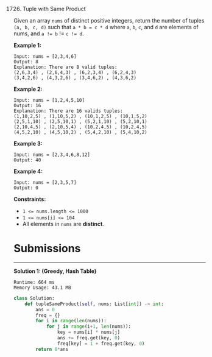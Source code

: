 1726. Tuple with Same Product

Given an array `nums` of distinct positive integers, return the number of tuples `(a, b, c, d)` such that `a * b = c * d` where `a`, `b`, `c`, and `d` are elements of nums, and `a != b` != `c != d`.

 

**Example 1:**
```
Input: nums = [2,3,4,6]
Output: 8
Explanation: There are 8 valid tuples:
(2,6,3,4) , (2,6,4,3) , (6,2,3,4) , (6,2,4,3)
(3,4,2,6) , (4,3,2,6) , (3,4,6,2) , (4,3,6,2)
```

**Example 2:**
```
Input: nums = [1,2,4,5,10]
Output: 16
Explanation: There are 16 valids tuples:
(1,10,2,5) , (1,10,5,2) , (10,1,2,5) , (10,1,5,2)
(2,5,1,10) , (2,5,10,1) , (5,2,1,10) , (5,2,10,1)
(2,10,4,5) , (2,10,5,4) , (10,2,4,5) , (10,2,4,5)
(4,5,2,10) , (4,5,10,2) , (5,4,2,10) , (5,4,10,2)
```

**Example 3:**
```
Input: nums = [2,3,4,6,8,12]
Output: 40
```

**Example 4:**
```
Input: nums = [2,3,5,7]
Output: 0
```

**Constraints:**

* `1 <= nums.length <= 1000`
* `1 <= nums[i] <= 104`
* All elements in `nums` are **distinct**.

# Submissions
---
**Solution 1: (Greedy, Hash Table)**
```
Runtime: 664 ms
Memory Usage: 43.1 MB
```
```python
class Solution:
    def tupleSameProduct(self, nums: List[int]) -> int:
        ans = 0
        freq = {}
        for i in range(len(nums)):
            for j in range(i+1, len(nums)): 
                key = nums[i] * nums[j]
                ans += freq.get(key, 0)
                freq[key] = 1 + freq.get(key, 0)
        return 8*ans
```